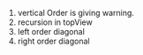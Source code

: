 1. vertical Order is giving warning.
2. recursion in topView 
3. left order diagonal 
4. right order diagonal 
